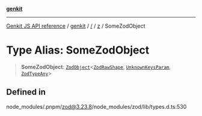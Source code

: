 [**genkit**](../../../README.md)

***

[Genkit JS API reference](../../../../README.md) / [genkit](../../../README.md) / [/](../../../README.md) / [z](../README.md) / SomeZodObject

# Type Alias: SomeZodObject

> **SomeZodObject**: [`ZodObject`](../classes/ZodObject.md)\<[`ZodRawShape`](ZodRawShape.md), [`UnknownKeysParam`](UnknownKeysParam.md), [`ZodTypeAny`](ZodTypeAny.md)\>

## Defined in

node\_modules/.pnpm/zod@3.23.8/node\_modules/zod/lib/types.d.ts:530
